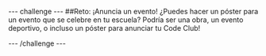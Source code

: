 --- challenge ---
##Reto: ¡Anuncia un evento! 
¿Puedes hacer un póster para un evento que se celebre en tu escuela? Podría ser una obra, un evento deportivo, o incluso un póster para anunciar tu Code Club!




--- /challenge ---